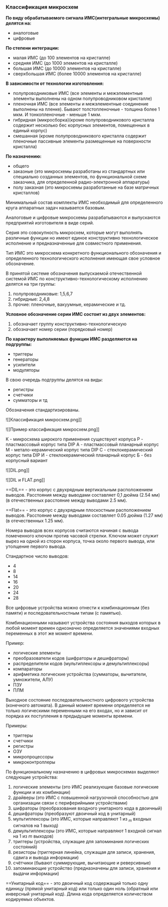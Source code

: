 ### Классификация микросхем

**По виду обрабатываемого сигнала ИМС(интегральные микросхемы) делятся на:**
- аналоговые
- цифровые

**По степени интеграции:**
- малая ИМС (до 100 элементов на кристалле)
- средняя ИМС (до 1000 элементов на кристалле)
- большая ИМС (до 10000 элементов на кристалле)
- сверхбольшая ИМС (более 10000 элементов на кристалле)

**В зависимости от технологии изготовления:**
- полупроводниковые ИМС (все элементы и межэлементные элементы выполнены на одном полупроводниковом кристалле)
- пленочная ИМС (все элементы и межэлементные соединение выполнены на пленке). Бывают толстопленочные - толщина более 1 мкм. И тонкопленочные - меньше 1 мкм.
- гибридная (микросборка)(кроме полупроводникового кристалла содержит несколько бес корпусных элементов, помещенных в единый корпус)
- смешанная (кроме полупроводникового кристалла содержит пленочные пассивные элементы размещенные на поверхности кристалла)

**По назначению:**
- общего
- заказные (это микросхемы разработаны из стандартных или специально созданных элементов, по функциональной схеме заказчика, для определенной радио-электронной аппаратуры)
- полу заказная (это микросхемы разработанные на базе матричных кристаллов)

Минимальный состав комплекты ИМС необходимый для определенного круга аппаратных задач называется базовым.

Аналоговые и цифровые микросхемы разрабатываются и выпускаются предприятий изготовителя в виде серий.

Серия это совокупность микросхем, которые могут выполнять различные функции но имеют единое конструктивно технологическое исполнение и предназначенные для совместного применения.

Тип ИМС это микросхема конкретного функционального обозначения и определенного технологического исполнения имеющая свое условное обозначение.

В принятой системе обозначения выпускаемой отечественной системой ИМС по конструктивно-технологическому исполнению делятся на три группы:
1. полупроводниковые: 1,5,6,7
2. гибридные: 2,4,8
3. прочие: пленочные, вакуумные, керамические и тд.

**Условное обозначение серии ИМС состоит из двух элементов:**
1. обозначает группу конструктивно-технологическую
2. обозначает номер серии (порядковый номер)

**По характеру выполняемых функции ИМС разделяются на подгруппы:**
- триггеры
- генераторы
- усилители
- модуляторы

В свою очередь подгруппы делятся на виды:
- регистры
- счетчики
- сумматоры и тд

Обозначения стандартизированы.

![[Классификация микросхем.png]]

![[Пример классификация микросхем.png]]

K - микросхема широкого применения существуют корпуса
Р - пластмассовый корпус типа DIP
А - пластмассовый планарный корпус
М - метало-керамический корпус типа DIP
С - стеклокерамический корпус типа DIP
И - стеклокерамический планарный корпус
Б - без корпусный вариант 

![[DIL.png]]

![[DIL и FLAT.png]]

==DIL== - это корпус с двухрядным вертикальным расположением выводов.
Расстояния между выводами составляет 0,1 дюйма (2.54 мм) (в отечественных расстояние между выводами 2.5 мм).

==Flat== - это корпус с двухрядным плоскостным расположением выводов.
Расстояние между выводами составляет 0.05 дюйма (1.27 мм) (в отечественных 1.25 мм).

Номера выводов всех корпусов считаются начиная с вывода помеченного ключом против часовой стрелки. Ключом может служит вырез на одной из сторон корпуса, точка около первого вывода, или утолщение первого вывода.

Стандартное число выводов:
- 4
- 8
- 14
- 16
- 20
- 24
- 28

Все цифровые устройства можно отнести к комбинационным (без памяти) и последовательностным типам (с памятью).

Комбинационными называют устройства состояния выходов которых в любой момент времен однозначно определяется значениями входных переменных в этот же момент времени.

Пример:
- логические элементы
- преобразователи кодов (шифраторы и дешифраторы)
- распределители кодов (мультиплексоры и демультиплексоры)
- компараторы
- арифметика логические устройства (сумматоры, вычитатели, умножители, АЛУ)
- ПЗУ 
- ПЛМ 

Выходное состояние последовательностного цифрового устройства (конечного автомата). В данный момент времени определяется не только логическими переменными на его входах, но и зависит от порядка их поступления в предыдущие моменты времени.

Примеры:
- триггеры 
- счетчики
- регистры
- ОЗУ
- микропроцессоры
- микроконтроллеры

По функциональному назначению в цифровых микросхемах выделяют следующие устройства:
1. логические элементы (это ИМС реализующие базовые логические функции и их комбинации)
2. драйверы (это ИМС с повышенной нагрузочной способностью для организации связи с периферийными устройствами)
3. шифраторы (преобразования входного унитарного кода в двоичный)
4. дешифраторы (преобразуют двоичный код в унитарный)
5. мультиплексоры (это ИМС, которые направляют 1 из $_m$ входных сигналов на 1 выход)
6. демультиплексоры (это ИМС, которые направляют 1 входной сигнал на 1 из $m$ выходов)
7. триггеры (устройства, служащие для запоминания логических состояний)
8. резисторы (триггерная линейка, служащая для записи, хранения, сдвига и вывода информации)
9. счётчики (бывают суммирующие, вычитающие и реверсивные)
10. запоминающие устройство (предназначены для записи, хранения и выдачи информации)

==Унитарный код== - это двоичный код содержащий только одну единицу (прямой унитарный код) или только один ноль (обратный или инверсный унитарный код). Длина кода определяется количеством кодируемых объектов.